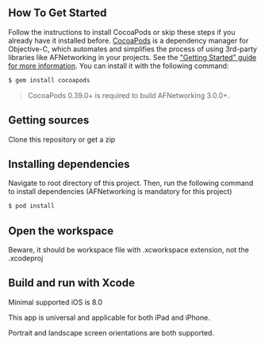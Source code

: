 ## How To Get Started

Follow the instructions to install CocoaPods or skip these steps if you already have it installed before.
[CocoaPods](http://cocoapods.org) is a dependency manager for Objective-C, which automates and simplifies the process of using 3rd-party libraries like AFNetworking in your projects. See the ["Getting Started" guide for more information](https://github.com/AFNetworking/AFNetworking/wiki/Getting-Started-with-AFNetworking). You can install it with the following command:

```bash
$ gem install cocoapods
```

> CocoaPods 0.39.0+ is required to build AFNetworking 3.0.0+.

## Getting sources
Clone this repository or get a zip

## Installing dependencies
Navigate to root directory of this project.
Then, run the following command to install dependencies (AFNetworking is mandatory for this project)

```bash
$ pod install
```

## Open the workspace
Beware, it should be workspace file with .xcworkspace extension, not the .xcodeproj

## Build and run with Xcode
Minimal supported iOS is 8.0

This app is universal and applicable for both iPad and iPhone.

Portrait and landscape screen orientations are both supported.

